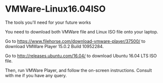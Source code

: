 # VMWare-Linux16.04ISO
The tools you'll need for your future works

You need to download both VMWare file and Linux ISO file onto your laptop. 

Go to https://www.filehorse.com/download-vmware-player/37500/ to download VMWare Player 15.0.2 Build 10952284.

Go to http://releases.ubuntu.com/16.04/ to download Ubuntu 16.04 LTS ISO file.

Then, run VMWare Player, and follow the on-screen instructions. Consult with me if you have any query.
